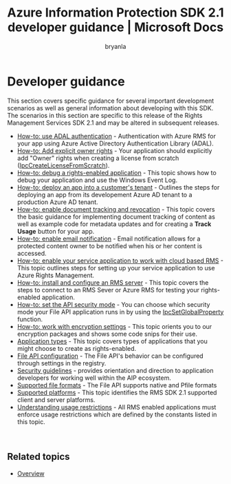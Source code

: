 ﻿---
# required metadata

title: Azure Information Protection SDK 2.1 developer guidance | Microsoft Docs
description: A collection of how-to topics for developing with the AIP SDK 2.1
keywords:
author: bryanla
ms.author: bryanla
manager: mbaldwin
ms.date: 01/23/2017
ms.topic: conceptual
ms.service: information-protection
ms.assetid: 5A9F04FD-0FCD-482F-8671-36FE93B783B0
# optional metadata

#ROBOTS:
audience: developer
#ms.devlang:
ms.reviewer: shubhamp
ms.suite: ems
#ms.tgt_pltfrm:
#ms.custom:

---

# Developer guidance

This section covers specific guidance for several important development scenarios as well as general information about developing with this SDK. The scenarios in this section are specific to this release of the Rights Management Services SDK 2.1 and may be altered in subsequent releases.
- [How-to: use ADAL authentication](how-to-use-adal-authentication.md) - Authentication with Azure RMS for your app using Azure Active Directory Authentication Library (ADAL).
- [How-to: Add explicit owner rights](add-explicit-owner-rights.md) - Your application should explicitly add "Owner" rights when creating a license from scratch ([IpcCreateLicenseFromScratch](https://msdn.microsoft.com/library/hh535256.aspx)).
- [How-to: debug a rights-enabled application](debugging-applications-that-use-ad-rms.md) - This topic shows how to debug your application and use the Windows Event Log.
- [How-to: deploy an app into a customer's tenant](how-to-deploy-app.md) - Outlines the steps for deploying an app from its developement Azure AD tenant to a production Azure AD tenant.
- [How-to: enable document tracking and revocation](tracking-content.md) - This topic covers the basic guidance for implementing document tracking of content as well as example code for metadata updates and for creating a **Track Usage** button for your app.
- [How-to: enable email notification](how-to-enable-email-notification.md) - Email notification allows for a protected content owner to be notified when his or her content is accessed.
- [How-to: enable your service application to work with cloud based RMS](how-to-use-file-api-with-aadrm-cloud.md) - This topic outlines steps for setting up your service application to use Azure Rights Management.
- [How-to: install and configure an RMS server](how-to-install-and-configure-an-rms-server.md) - This topic covers the steps to connect to an RMS Sever or Azure RMS for testing your rights-enabled application.
- [How-to: set the API security mode](setting-the-api-security-mode-api-mode.md) - You can choose which security mode your File API application runs in by using the [IpcSetGlobalProperty](https://msdn.microsoft.com/library/hh535270.aspx) function.
- [How-to: work with encryption settings](working-with-encryption.md) - This topic orients you to our encryption packages and shows some code snips for their use.
- [Application types](application-types.md) - This topic covers types of applications that you might choose to create as rights-enabled.
- [File API configuration](file-api-configuration.md) - The File API's behavior can be configured through settings in the registry.
- [Security guidelines](security-guidelines.md) - provides orientation and direction to application developers for working well within the AIP ecosystem.
- [Supported file formats](supported-file-formats.md) - The File API supports native and Pfile formats
- [Supported platforms](supported-platforms.md) - This topic identifies the RMS SDK 2.1 supported client and server platforms.
- [Understanding usage restrictions](understanding-usage-restrictions.md) - All RMS enabled applications must enforce usage restrictions which are defined by the constants listed in this topic.

 
## Related topics
* [Overview](ad-rms-overview.md)

